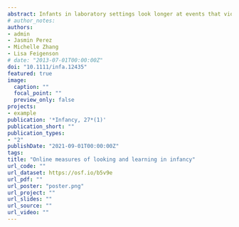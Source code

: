 ```yaml
---
abstract: Infants in laboratory settings look longer at events that violate their expectations, learn better about objects that behave unexpectedly, and match utterances to the objects that likely elicited them. The paradigms revealing these behaviors have become cornerstones of research on pre- verbal cognition. However, little is known about whether these canonical behaviors are observed outside laboratory settings. Here, we describe a series of online protocols that replicate classic laboratory findings, detailing our methods throughout. In Experiment 1a, 15-month-old infants (N = 24) looked longer at an online support event culminating in an Unexpected outcome (i.e., appear- ing to defy gravity) than an Expected outcome. Infants did not, however, show the same success with an online solidity event. In Experiment 1b, 15-month-old infants (N = 24) showed surprise-induced learning following online events—they were better able to learn a novel object's label when the object had behaved unexpect- edly compared to when it behaved expectedly. Finally, in Experiment 2, 16-month-old infants (N = 20) who heard a valenced utterance (“Yum!”) showed preferential look- ing to the object most likely to have generated that ut- terance. Together, these results suggest that, with some adjustments, online testing is a feasible and promising approach for infant cognition research.
# author_notes:
authors:
- admin
- Jasmin Perez
- Michelle Zhang
- Lisa Feigenson
# date: "2013-07-01T00:00:00Z"
doi: "10.1111/infa.12435"
featured: true
image:
  caption: ""
  focal_point: ""
  preview_only: false
projects:
- example
publication: '*Infancy, 27*(1)'
publication_short: ""
publication_types:
- "2"
publishDate: "2021-09-01T00:00:00Z"
tags: 
title: "Online measures of looking and learning in infancy"
url_code: ""
url_dataset: https://osf.io/b5v9e
url_pdf: ""
url_poster: "poster.png"
url_project: ""
url_slides: ""
url_source: ""
url_video: ""
---
```


